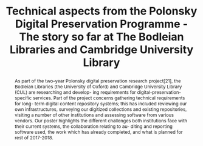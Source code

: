 ---
abstract: 'As part of the two-year Polonsky digital preservation research project[21],
  the Bodleian Libraries (the University of Oxford) and Cambridge University Library
  (CUL) are researching and develop- ing requirements for digital-preservation-specific
  services. Part of the project concerns gathering technical requirements for long-
  term digital content repository systems; this has included reviewing our own infrastructures,
  surveying our digitized collections and existing repositories, visiting a number
  of other institutions and assessing software from various vendors.

  Our poster highlights the different challenges both institutions face with their
  current systems, the collaboration relating to au- diting and reporting software
  used, the work which has already completed, and what is planned for rest of 2017-2018.'
creators:
- Gerrard, David
- Mooney, James
date: null
document_url: https://services.phaidra.univie.ac.at/api/object/o:931141/download
grand_parent: iPRES
institutions: []
keywords:
- kyoto
- poster
landing_page_url: https://phaidra.univie.ac.at/o:931141
language: eng
layout: publication
license: CC BY-SA 4.0 International
notes_url: null
parent: iPRES 2017
presentation_url: null
size: 285040
source_name: iPRES
title: Technical aspects from the Polonsky Digital Preservation Programme - The story
  so far at The Bodleian Libraries and Cambridge University Library
type: poster
year: 2017
---